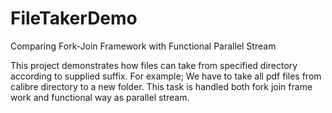 # FileTakerDemo
Comparing Fork-Join Framework with Functional Parallel Stream

This project demonstrates how files can take from specified directory according to supplied suffix. 
For example; We have to take all pdf files from calibre directory to a new folder. 
This task is handled both fork join frame work and functional way as parallel stream. 
